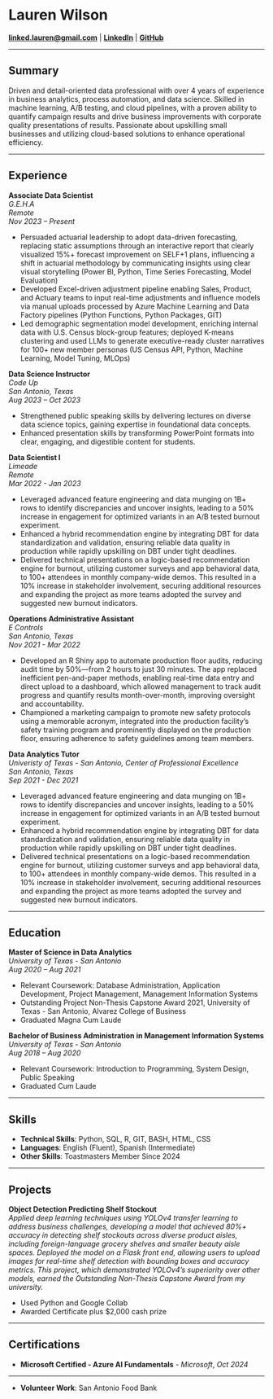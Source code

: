 # Lauren Wilson

**[linked.lauren@gmail.com](mailto:linked.lauren@gmail.com)** | **[LinkedIn](https://linkedin.com/in/alaurenwilson)** | **[GitHub](https://github.com/Lauren-Wilson )**

---

## Summary

Driven and detail-oriented data professional with over 4 years of experience in business analytics, process automation, and data science. Skilled in machine learning, A/B testing, and cloud pipelines, with a proven ability to quantify campaign results and drive business improvements with corporate quality presentations of results. Passionate about upskilling small businesses and utilizing cloud-based solutions to enhance operational efficiency.

---

## Experience

**Associate Data Scientist**  
*G.E.H.A*  
*Remote*  
*Nov 2023 – Present*

- Persuaded actuarial leadership to adopt data-driven forecasting, replacing static assumptions through an interactive report that clearly visualized 15%+ forecast improvement on SELF+1 plans, influencing a shift in actuarial methodology by communicating insights using clear visual storytelling (Power BI, Python, Time Series Forecasting, Model Evaluation)
- Developed Excel-driven adjustment pipeline enabling Sales, Product, and Actuary teams to input real-time adjustments and influence models via manual uploads processed by Azure Machine Learning and Data Factory pipelines (Python Functions, Python Packages, GIT)
- Led demographic segmentation model development, enriching internal data with U.S. Census block-group features; deployed K-means clustering and used LLMs to generate executive-ready cluster narratives for 100+ new member personas (US Census API, Python, Machine Learning, Model Tuning, MLOps)


**Data Science Instructor**  
*Code Up*  
*San Antonio, Texas*  
*Aug 2023 – Oct 2023*

- Strengthened public speaking skills by delivering lectures on diverse data science topics, gaining expertise in foundational data concepts.
- Enhanced presentation skills by transforming PowerPoint formats into clear, engaging, and digestible content for students.

**Data Scientist I**  
*Limeade*  
*Remote*  
*Mar 2022 - Jan 2023*

- Leveraged advanced feature engineering and data munging on 1B+ rows to identify discrepancies and uncover insights, leading to a 50% increase in engagement for optimized variants in an A/B tested burnout experiment.
- Enhanced a hybrid recommendation engine by integrating DBT for data standardization and validation, ensuring reliable data quality in production while rapidly upskilling on DBT under tight deadlines.
- Delivered technical presentations on a logic-based recommendation engine for burnout, utilizing customer surveys and app behavioral data, to 100+ attendees in monthly company-wide demos. This resulted in a 10% increase in stakeholder involvement, securing additional resources and expanding the project as more teams adopted the survey and suggested new burnout indicators.

**Operations Administrative Assistant**  
*E Controls*  
*San Antonio, Texas*  
*Nov 2021 - Mar 2022*

- Developed an R Shiny app to automate production floor audits, reducing audit time by 50%—from 2 hours to just 30 minutes. The app replaced inefficient pen-and-paper methods, enabling real-time data entry and direct upload to a dashboard, which allowed management to track audit progress and quantify results month-over-month, improving oversight and accountability.
- Championed a marketing campaign to promote new safety protocols using a memorable acronym, integrated into the production facility’s safety training program and prominently displayed on the production floor, ensuring adherence to safety guidelines among team members.


**Data Analytics Tutor**  
*Univeristy of Texas - San Antonio, Center of Professional Excellence*  
*San Antonio, Texas*  
*Sep 2021 - Dec 2021*

- Leveraged advanced feature engineering and data munging on 1B+ rows to identify discrepancies and uncover insights, leading to a 50% increase in engagement for optimized variants in an A/B tested burnout experiment.
- Enhanced a hybrid recommendation engine by integrating DBT for data standardization and validation, ensuring reliable data quality in production while rapidly upskilling on DBT under tight deadlines.
- Delivered technical presentations on a logic-based recommendation engine for burnout, utilizing customer surveys and app behavioral data, to 100+ attendees in monthly company-wide demos. This resulted in a 10% increase in stakeholder involvement, securing additional resources and expanding the project as more teams adopted the survey and suggested new burnout indicators.

---

## Education

**Master of Science in Data Analytics**  
*University of Texas - San Antonio*  
*Aug 2020 – Aug 2021*

- Relevant Coursework: Database Administration, Application Development, Project Management, Management Information Systems
- Outstanding Project Non-Thesis Capstone Award 2021, University of Texas - San Antonio, Alvarez College of Business
- Graduated Magna Cum Laude

**Bachelor of Business Administration in Management Information Systems**  
*University of Texas - San Antonio*  
*Aug 2018 – Aug 2020*

- Relevant Coursework: Introduction to Programming, System Design, Public Speaking
- Graduated Cum Laude

---

## Skills

- **Technical Skills**: Python, SQL, R, GIT, BASH, HTML, CSS
- **Languages**: English (Fluent), Spanish (Intermediate)
- **Other Skills**: Toastmasters Member Since 2024

---

## Projects

**Object Detection Predicting Shelf Stockout**  
*Applied deep learning techniques using YOLOv4 transfer learning to address business challenges, developing a model that achieved 80%+ accuracy in detecting shelf stockouts across diverse product aisles, including foreign-language grocery shelves and smaller beauty aisle spaces. Deployed the model on a Flask front end, allowing users to upload images for real-time shelf detection with bounding boxes and accuracy metrics. This project, which demonstrated YOLOv4’s superiority over other models, earned the Outstanding Non-Thesis Capstone Award from my university.*

- Used Python and Google Collab
- Awarded Certificate plus $2,000 cash prize

---

## Certifications 

- **Microsoft Certified - Azure AI Fundamentals** - *Microsoft*, *Oct 2024*

---

- **Volunteer Work**: San Antonio Food Bank
